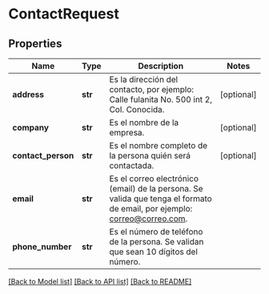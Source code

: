 # ContactRequest

## Properties
Name | Type | Description | Notes
------------ | ------------- | ------------- | -------------
**address** | **str** | Es la dirección del contacto, por ejemplo: Calle fulanita No. 500 int 2, Col. Conocida. | [optional] 
**company** | **str** | Es el nombre de la empresa. | [optional] 
**contact_person** | **str** | Es el nombre completo de la persona quién será contactada. | [optional] 
**email** | **str** | Es el correo electrónico (email) de la persona. Se valida que tenga el formato de email, por ejemplo: correo@correo.com. | 
**phone_number** | **str** | Es el número de teléfono de la persona. Se validan que sean 10 dígitos del número. | 

[[Back to Model list]](../README.md#documentation-for-models) [[Back to API list]](../README.md#documentation-for-api-endpoints) [[Back to README]](../README.md)

